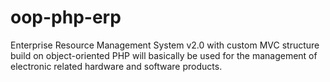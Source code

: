 # oop-php-erp

Enterprise Resource Management System v2.0 with custom MVC structure build on object-oriented PHP will basically be used for the management of electronic related hardware and software products.
